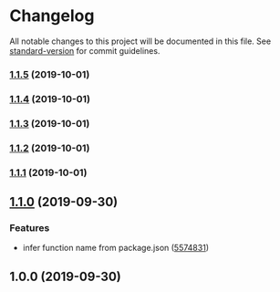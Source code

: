 # Changelog

All notable changes to this project will be documented in this file. See [standard-version](https://github.com/conventional-changelog/standard-version) for commit guidelines.

### [1.1.5](https://github.com/Kikobeats/lambda-prune/compare/v1.1.4...v1.1.5) (2019-10-01)

### [1.1.4](https://github.com/Kikobeats/lambda-prune/compare/v1.1.0...v1.1.4) (2019-10-01)

### [1.1.3](https://github.com/Kikobeats/lambda-prune/compare/v1.1.0...v1.1.3) (2019-10-01)

### [1.1.2](https://github.com/Kikobeats/lambda-prune/compare/v1.1.0...v1.1.2) (2019-10-01)

### [1.1.1](https://github.com/Kikobeats/lambda-prune/compare/v1.1.0...v1.1.1) (2019-10-01)

## [1.1.0](https://github.com/Kikobeats/lambda-prune/compare/v1.0.0...v1.1.0) (2019-09-30)


### Features

* infer function name from package.json ([5574831](https://github.com/Kikobeats/lambda-prune/commit/5574831))

## 1.0.0 (2019-09-30)
